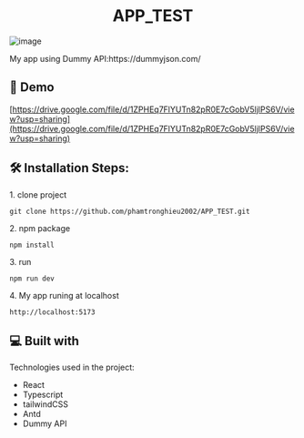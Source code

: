 <h1 align="center" id="title">APP_TEST</h1>

![image](https://github.com/user-attachments/assets/5c58e777-fd3e-44f5-a7af-4446f9bca1c9)


<p id="description">My app using Dummy API:https://dummyjson.com/</p>

<h2>🚀 Demo</h2>

[https://drive.google.com/file/d/1ZPHEq7FlYUTn82pR0E7cGobV5ljlPS6V/view?usp=sharing](https://drive.google.com/file/d/1ZPHEq7FlYUTn82pR0E7cGobV5ljlPS6V/view?usp=sharing)

<h2>🛠️ Installation Steps:</h2>

<p>1. clone project</p>

```
git clone https://github.com/phamtronghieu2002/APP_TEST.git
```

<p>2. npm package</p>

```
npm install
```

<p>3. run</p>

```
npm run dev
```

<p>4. My app runing at localhost</p>

```
http://localhost:5173
```

  
  
<h2>💻 Built with</h2>

Technologies used in the project:

*   React
*   Typescript
*   tailwindCSS
*   Antd
*   Dummy API
  
